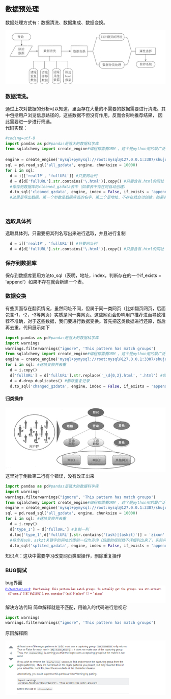 ## 数据预处理
数据处理方式有：数据清洗、数据集成、数据变换。                      

![数据预处理总展示图](https://github.com/mkkeliping/graduationProject/blob/master/picture/dataproprocess02.png)                      

### 数据清洗。
通过上次对数据的分析可以知道，里面存在大量的不需要的数据需要进行清洗。其中包括用户浏览信息路径的，这些数据不但没有作用，反而会影响推荐结果，
因此需要进一步进行筛选。                               
代码实现：
```.py
#coding=utf-8
import pandas as pd#pandas是强大的数据科学库
from sqlalchemy import create_engine#编程都需要ORM ，这个是python用的最广泛的数据连接方式

engine = create_engine('mysql+pymysql://root:mysql@127.0.0.1:3307/shuju?charset=utf8')
sql = pd.read_sql('all_gzdata', engine, chunksize = 10000)
for i in sql:
  d = i[['realIP', 'fullURL']] #只要网址列
  d = d[d['fullURL'].str.contains('\.html')].copy() #只要含有.html的网址
  #保存到数据库的cleaned_gzdata表中（如果表不存在则自动创建）
  d.to_sql('cleaned_gzdata', engine, index = False, if_exists = 'append')
  #这里是导出数据，第一个参数是数据库表的名字，第二个是地址、不存在就自动创建，如果有名字必须加上最后一句
  ```
  
 ### 选取具体列
 选取具体列，只需要把其列名写出来进行选取，并且进行复制
 ```.py
   d = i[['realIP', 'fullURL']] #只要网址列
   d = d[d['fullURL'].str.contains('\.html')].copy() #只要含有.html的网址
```
### 保存到数据库
保存到数据库要用方法to_sql（表明，地址，index，判断存在的一个if_exists = 'append'）如果不存在就会新建一个表。
### 数据变换
有些页面存在翻页情况，虽然网址不同，但属于同一类网页（比如翻页网页，后面包含-1，-2，-3等网页）实质是同一类网页。这些网页会影响用户推荐进而导致推荐不准确，对于这些数据，我们要进行数据变换。首先把这类数据进行还原，然后再去重，代码展示如下
```.py
import pandas as pd#pandas是强大的数据科学库
import warnings
warnings.filterwarnings("ignore", 'This pattern has match groups')
from sqlalchemy import create_engine#编程都需要ORM ，这个是python用的最广泛的数据连接方式
engine = create_engine('mysql+pymysql://root:mysql@127.0.0.1:3307/shuju?charset=utf8')
for i in sql: #逐块变换并去重
  d = i.copy()
  d['fullURL'] = d['fullURL'].str.replace('_\d{0,2}.html', '.html') #将下划线后面部分去掉，规范为标准网址
  d = d.drop_duplicates() #删除重复记录
  d.to_sql('changed_gzdata', engine, index = False, if_exists = 'append') #保存
```
#### 归类操作
![数据预处理总展示图](https://github.com/mkkeliping/graduationProject/blob/master/picture/dataproprocess01.png)    
这里对于倒数第二行有个错误，没有改正出来
```.py
import pandas as pd#pandas是强大的数据科学库
import warnings
warnings.filterwarnings("ignore", 'This pattern has match groups')
from sqlalchemy import create_engine#编程都需要ORM ，这个是python用的最广泛的数据连接方式
engine = create_engine('mysql+pymysql://root:mysql@127.0.0.1:3307/shuju?charset=utf8')
sql = pd.read_sql('all_gzdata', engine, chunksize = 10000)
for i in sql: #逐块变换并去重
  d = i.copy()
  d['type_1'] = d['fullURL'] #复制一列
  d.loc['type_1',d['fullURL'].str.contains('(ask)|(askzt)')] = 'zixun'
  #将含有ask、askzt关键字的网址的类别一归为咨询（后面的规则就不详细列出来了，实际问题自己添加即可）
  d.to_sql('splited_gzdata', engine, index = False, if_exists = 'append') #保存
  ```
知识点：这块中需要学习改变网页类型操作，删除重复操作
### BUG调试
bug界面
![groupy bug展示图](https://github.com/mkkeliping/graduationProject/blob/master/picture/dataproprocess04.png)
解决方法代码
简单解释就是不匹配，用输入的代码进行忽视它
```.py
import warnings
warnings.filterwarnings("ignore", 'This pattern has match groups')
```
原因解释图             


![原因解释图](https://github.com/mkkeliping/graduationProject/blob/master/picture/dataproprocess03.png)

